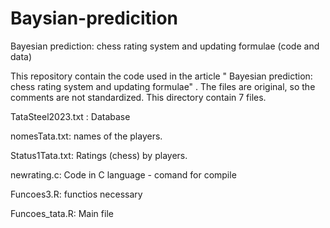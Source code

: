 # Baysian-predicition
Bayesian prediction: chess rating system and updating formulae  (code and data) 

This repository contain the code used in the article " Bayesian prediction: chess rating system and updating formulae" . The files are original, so the comments are not standardized.
This  directory contain 7 files.

TataSteel2023.txt : Database

nomesTata.txt: names of the players.

Status1Tata.txt: Ratings  (chess) by players.

newrating.c: Code in C language - comand for compile <R CMD SHLIB newratings.c>

Funcoes3.R: functios necessary

Funcoes_tata.R: Main file
